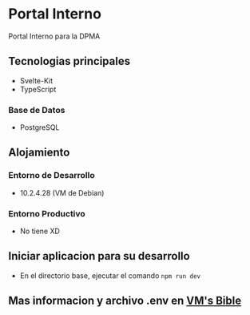 # Portal Interno

Portal Interno para la DPMA

## Tecnologias principales

- Svelte-Kit
- TypeScript

### Base de Datos

- PostgreSQL

## Alojamiento

### Entorno de Desarrollo

- 10.2.4.28 (VM de Debian)

### Entorno Productivo

- No tiene XD

## Iniciar aplicacion para su desarrollo

- En el directorio base, ejecutar el comando `npm run dev`

## Mas informacion y archivo .env en [**VM's Bible**](https://docs.google.com/document/d/1vVqxuGUP7vpEoAMBZsvDYd-I8BdIfFFlYDOQsatZlwY/edit#heading=h.q4s7fcez92vi)
